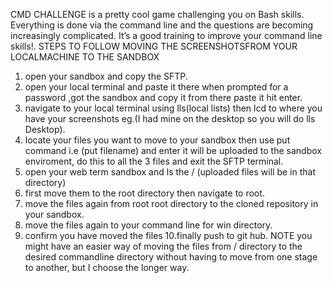 CMD CHALLENGE is a pretty cool game challenging you on Bash skills. Everything is done via the command line and the questions are becoming increasingly complicated. It’s a good training to improve your command line skills!.
STEPS TO FOLLOW MOVING THE SCREENSHOTSFROM YOUR LOCALMACHINE TO THE SANDBOX
1. open your sandbox and copy the SFTP.
2. open your local terminal and paste it there when prompted for a password ,got the sandbox and copy it from there paste it hit enter.
3. navigate to your local terminal using lls(local lists) then lcd to where you have your screenshots eg.(I had mine on the desktop so you will do lls Desktop).
4. locate your files you want to move to your sandbox then use put command i.e (put filename) and enter it will be uploaded to the sandbox enviroment, do this to all the 3 files and exit the SFTP terminal.
5. open your web term sandbox  and ls the / (uploaded files will be in that directory)
6. first move them to the root directory then navigate to root.
7. move the files again from root root directory to the cloned repository in your sandbox.
8. move the files again to your command line for win directory.
9. confirm you have moved the files
10.finally push to git hub.
NOTE you might have an easier way of moving the files from / directory to the desired commandline directory without having to move from one stage to another, but I choose the longer way.

